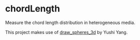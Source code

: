 # chordLength
Measure the chord length distribution in heterogeneous media.

This project makes use of [draw_spheres_3d](https://github.com/yangyushi/draw_spheres_3d) by Yushi Yang.

